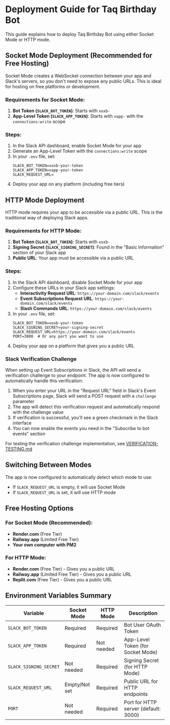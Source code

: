 # Deployment Guide for Taq Birthday Bot

This guide explains how to deploy Taq Birthday Bot using either Socket Mode or HTTP mode.

## Socket Mode Deployment (Recommended for Free Hosting)

Socket Mode creates a WebSocket connection between your app and Slack's servers, so you don't need to expose any public URLs. This is ideal for hosting on free platforms or development.

### Requirements for Socket Mode:
1. **Bot Token (`SLACK_BOT_TOKEN`)**: Starts with `xoxb-`
2. **App-Level Token (`SLACK_APP_TOKEN`)**: Starts with `xapp-` with the `connections:write` scope

### Steps:
1. In the Slack API dashboard, enable Socket Mode for your app
2. Generate an App-Level Token with the `connections:write` scope
3. In your `.env` file, set:
   ```
   SLACK_BOT_TOKEN=xoxb-your-token
   SLACK_APP_TOKEN=xapp-your-token
   SLACK_REQUEST_URL=
   ```
4. Deploy your app on any platform (including free tiers)

## HTTP Mode Deployment

HTTP mode requires your app to be accessible via a public URL. This is the traditional way of deploying Slack apps.

### Requirements for HTTP Mode:
1. **Bot Token (`SLACK_BOT_TOKEN`)**: Starts with `xoxb-`
2. **Signing Secret (`SLACK_SIGNING_SECRET`)**: Found in the "Basic Information" section of your Slack app
3. **Public URL**: Your app must be accessible via a public URL

### Steps:
1. In the Slack API dashboard, disable Socket Mode for your app
2. Configure these URLs in your Slack app settings:
   - **Interactivity Request URL**: `https://your-domain.com/slack/events`
   - **Event Subscriptions Request URL**: `https://your-domain.com/slack/events`
   - **Slash Commands URL**: `https://your-domain.com/slack/events`
3. In your `.env` file, set:
   ```
   SLACK_BOT_TOKEN=xoxb-your-token
   SLACK_SIGNING_SECRET=your-signing-secret
   SLACK_REQUEST_URL=https://your-domain.com/slack/events
   PORT=3000  # Or any port you want to use
   ```
4. Deploy your app on a platform that gives you a public URL

### Slack Verification Challenge

When setting up Event Subscriptions in Slack, the API will send a verification challenge to your endpoint. The app is now configured to automatically handle this verification:

1. When you enter your URL in the "Request URL" field in Slack's Event Subscriptions page, Slack will send a POST request with a `challenge` parameter
2. The app will detect this verification request and automatically respond with the challenge value
3. If verification is successful, you'll see a green checkmark in the Slack interface
4. You can now enable the events you need in the "Subscribe to bot events" section

For testing the verification challenge implementation, see [VERIFICATION-TESTING.md](VERIFICATION-TESTING.md)

## Switching Between Modes

The app is now configured to automatically detect which mode to use:

- If `SLACK_REQUEST_URL` is empty, it will use Socket Mode
- If `SLACK_REQUEST_URL` is set, it will use HTTP mode

## Free Hosting Options

### For Socket Mode (Recommended):
- **Render.com** (Free Tier)
- **Railway.app** (Limited Free Tier)
- **Your own computer with PM2**

### For HTTP Mode:
- **Render.com** (Free Tier) - Gives you a public URL
- **Railway.app** (Limited Free Tier) - Gives you a public URL
- **Replit.com** (Free Tier) - Gives you a public URL

## Environment Variables Summary

| Variable | Socket Mode | HTTP Mode | Description |
|----------|------------|-----------|-------------|
| `SLACK_BOT_TOKEN` | Required | Required | Bot User OAuth Token |
| `SLACK_APP_TOKEN` | Required | Not needed | App-Level Token (for Socket Mode) |
| `SLACK_SIGNING_SECRET` | Not needed | Required | Signing Secret (for HTTP Mode) |
| `SLACK_REQUEST_URL` | Empty/Not set | Required | Public URL for HTTP endpoints |
| `PORT` | Not needed | Required | Port for HTTP server (default: 3000) |
